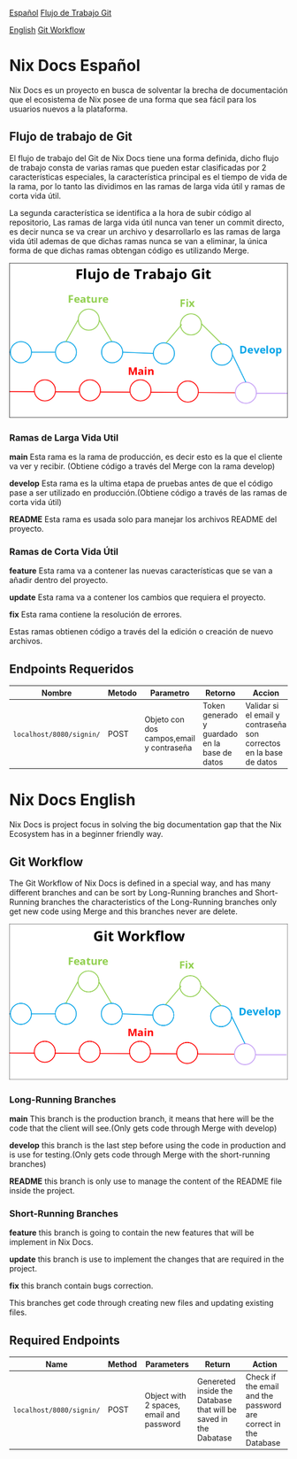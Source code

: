 [Español](#nix-docs-español)
[Flujo de Trabajo Git](##flujo-de-trabajo-de-git)

[English](#nix-docs-english)
[Git Workflow](##git-workflow)

# Nix Docs Español

Nix Docs es un proyecto en busca de solventar la brecha de documentación que el ecosistema de Nix posee de una forma que sea fácil para los usuarios nuevos a la plataforma.

## Flujo de trabajo de Git

El flujo de trabajo del Git de Nix Docs tiene una forma definida, dicho flujo de trabajo consta de varias ramas que pueden estar clasificadas por 2 características especiales, la característica principal es el tiempo de vida de la rama, por lo tanto las dividimos en las ramas de larga vida útil y ramas de corta vida útil.

La segunda característica se identifica a la hora de subir código al repositorio, Las ramas de larga vida útil nunca van tener un commit directo, es decir nunca se va crear un archivo y desarrollarlo es las ramas de larga vida útil ademas de que dichas ramas nunca se van a eliminar, la única forma de que dichas ramas obtengan código es utilizando Merge.

![Flujo de trabajo de Git](./frontend/image/flujo-git.png)

### Ramas de Larga Vida Util

**main** Esta rama es la rama de producción, es decir esto es la que el cliente va ver y recibir. (Obtiene código a través del Merge con la rama develop)

**develop** Esta rama es la ultima etapa de pruebas antes de que el código pase a ser utilizado en producción.(Obtiene código a través de las ramas de corta vida útil)

**README** Esta rama es usada solo para manejar los archivos README del proyecto.

### Ramas de Corta Vida Útil

**feature** Esta rama va a contener las nuevas características que se van a añadir dentro del proyecto.

**update** Esta rama va a contener los cambios que requiera el proyecto.

**fix** Esta rama contiene la resolución de errores.

Estas ramas obtienen código a través del la edición o creación de nuevo archivos.

## Endpoints Requeridos
| **Nombre**  | **Metodo**  | **Parametro**  | **Retorno**  | **Accion** | 
| ------------- | -------------- | -------------- | -------------- | -------------- |
| `localhost/8080/signin/`  | POST | Objeto con dos campos,email y contraseña | Token generado y guardado en la base de datos  | Validar si el email y contraseña son correctos en la base de datos | 



# Nix Docs English

Nix Docs is project focus in solving the big documentation gap that the Nix Ecosystem has in a beginner friendly way.

## Git Workflow

The Git Workflow of Nix Docs is defined in a special way, and has many different branches and can be sort by Long-Running branches and Short-Running branches the characteristics of the Long-Running branches only get new code using Merge and this branches never are delete.

![Git Workflow](./frontend/image/git-workflow.png)

### Long-Running Branches

**main** This branch is the production branch, it means that here will be the code that the client will see.(Only gets code through Merge with develop)

**develop** this branch is the last step before using the code in production and is use for testing.(Only gets code through Merge with the short-running branches)

**README** this branch is only use to manage the content of the README file inside the project.

### Short-Running Branches

**feature** this branch is going to contain the new features that will be implement in Nix Docs.

**update** this branch is use to implement the changes that are required in the project.

**fix** this branch contain bugs correction.

This branches get code through creating new files and updating existing files.

## Required Endpoints

| **Name**  | **Method**  | **Parameters**  | **Return**  | **Action** | 
| ------------- | -------------- | -------------- | -------------- | -------------- |
| `localhost/8080/signin/`  | POST | Object with 2 spaces, email and password | Genereted inside the Database that will be saved in the Dabatase  | Check if the email and the password are correct in the Database | 

